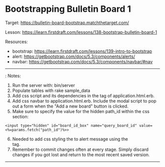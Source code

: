 # Bootstrapping Bulletin Board 1

Target: https://bulletin-board-bootstrap.matchthetarget.com/

Lesson: https://learn.firstdraft.com/lessons/138-bootstrap-bulletin-board-1

Resources: 
- bootstrap: https://learn.firstdraft.com/lessons/139-intro-to-bootstrap
- alert: https://getbootstrap.com/docs/5.3/components/alerts/
- navbar: https://getbootstrap.com/docs/5.3/components/navbar/#nav

<hr>: 
Notes:

1. Run the server with: bin/server
2. Populate tables with rake sample_data
3. Add css script and its dependencies in the <head> tag of application.html.erb.
4. Add css navbar to application.html.erb. Include the modal script to pop out a form when the "Add a new board" button is clicked.
5. Make sure to specify the value for the hidden path_id within the css <!--modal--> section:

```
<input type="hidden" id="board_id_box" name="query_board_id" value=<%=params.fetch("path_id")%>>
```

6. Needed to add css styling the to alert message using the <div class="container"> tag.
7. Remember to commit changes often at every stage. Simply discard changes if you got lost and return to the most recent saved version.

***

